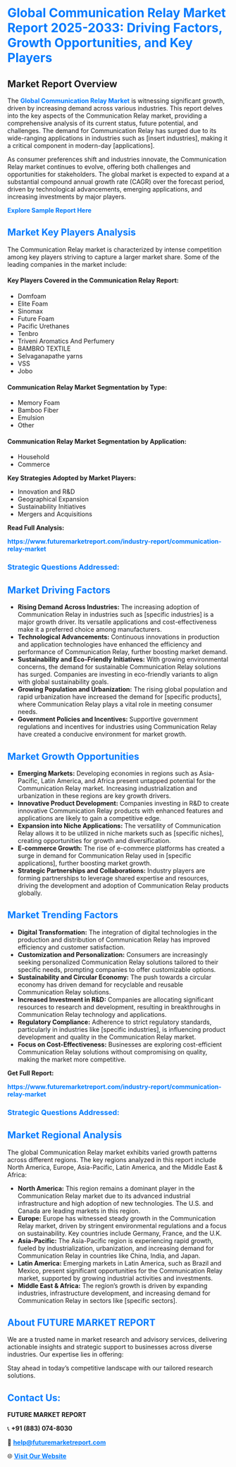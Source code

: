 <h1 style="color: #007BFF;">Global Communication Relay Market Report 2025-2033: Driving Factors, Growth Opportunities, and Key Players</h1>

<section id="overview">
<h2>Market Report Overview</h2>
<p>The <a href="https://www.futuremarketreport.com/industry-report/communication-relay-market" style="color: #007BFF; text-decoration: none;"><strong>Global Communication Relay Market</strong></a> is witnessing significant growth, driven by increasing demand across various industries. This report delves into the key aspects of the Communication Relay market, providing a comprehensive analysis of its current status, future potential, and challenges. The demand for Communication Relay has surged due to its wide-ranging applications in industries such as [insert industries], making it a critical component in modern-day [applications].</p>
<p>As consumer preferences shift and industries innovate, the Communication Relay market continues to evolve, offering both challenges and opportunities for stakeholders. The global market is expected to expand at a substantial compound annual growth rate (CAGR) over the forecast period, driven by technological advancements, emerging applications, and increasing investments by major players.</p>
</section>

<section id="overview">
<p><a href="https://www.futuremarketreport.com/request-sample/reportId=36898" style="color: #007BFF; text-decoration: none;"><strong>Explore Sample Report Here</strong></a></p>
</section>

<section id="key-players">
<h2 style="color: #007BFF;">Market Key Players Analysis</h2>
<p>The Communication Relay market is characterized by intense competition among key players striving to capture a larger market share. Some of the leading companies in the market include:</p>
<h4>Key Players Covered in the Communication Relay Report:</h4>
<ul><li>Domfoam</li><li>Elite Foam</li><li>Sinomax</li><li>Future Foam</li><li>Pacific Urethanes</li><li>Tenbro</li><li>Triveni Aromatics And Perfumery</li><li>BAMBRO TEXTILE</li><li>Selvaganapathe yarns</li><li>VSS</li><li>Jobo</li></ul>
<h4>Communication Relay Market Segmentation by Type:</h4>
<ul><li>Memory Foam</li><li>Bamboo Fiber</li><li>Emulsion</li><li>Other</li></ul>

<h4>Communication Relay Market Segmentation by Application:</h4>
<ul><li>Household</li><li>Commerce</li></ul>
<p><strong>Key Strategies Adopted by Market Players:</strong></p>
<ul>
<li>Innovation and R&D</li>
<li>Geographical Expansion</li>
<li>Sustainability Initiatives</li>
<li>Mergers and Acquisitions</li>
</ul>
</section>

<section>
<p><strong>Read Full Analysis: </strong></p><a href="https://www.futuremarketreport.com/industry-report/communication-relay-market" style="color: #007BFF; text-decoration: none;"><strong>https://www.futuremarketreport.com/industry-report/communication-relay-market</strong></a>
<h3 style="color: #007BFF;">Strategic Questions Addressed:</h3>
</section>

<section id="driving-factors">
<h2 style="color: #007BFF;">Market Driving Factors</h2>
<ul>
<li><strong>Rising Demand Across Industries:</strong> The increasing adoption of Communication Relay in industries such as [specific industries] is a major growth driver. Its versatile applications and cost-effectiveness make it a preferred choice among manufacturers.</li>
<li><strong>Technological Advancements:</strong> Continuous innovations in production and application technologies have enhanced the efficiency and performance of Communication Relay, further boosting market demand.</li>
<li><strong>Sustainability and Eco-Friendly Initiatives:</strong> With growing environmental concerns, the demand for sustainable Communication Relay solutions has surged. Companies are investing in eco-friendly variants to align with global sustainability goals.</li>
<li><strong>Growing Population and Urbanization:</strong> The rising global population and rapid urbanization have increased the demand for [specific products], where Communication Relay plays a vital role in meeting consumer needs.</li>
<li><strong>Government Policies and Incentives:</strong> Supportive government regulations and incentives for industries using Communication Relay have created a conducive environment for market growth.</li>
</ul>
</section>

<section id="growth-opportunities">
<h2 style="color: #007BFF;">Market Growth Opportunities</h2>
<ul>
<li><strong>Emerging Markets:</strong> Developing economies in regions such as Asia-Pacific, Latin America, and Africa present untapped potential for the Communication Relay market. Increasing industrialization and urbanization in these regions are key growth drivers.</li>
<li><strong>Innovative Product Development:</strong> Companies investing in R&D to create innovative Communication Relay products with enhanced features and applications are likely to gain a competitive edge.</li>
<li><strong>Expansion into Niche Applications:</strong> The versatility of Communication Relay allows it to be utilized in niche markets such as [specific niches], creating opportunities for growth and diversification.</li>
<li><strong>E-commerce Growth:</strong> The rise of e-commerce platforms has created a surge in demand for Communication Relay used in [specific applications], further boosting market growth.</li>
<li><strong>Strategic Partnerships and Collaborations:</strong> Industry players are forming partnerships to leverage shared expertise and resources, driving the development and adoption of Communication Relay products globally.</li>
</ul>
</section>

<section id="trending-factors">
<h2 style="color: #007BFF;">Market Trending Factors</h2>
<ul>
<li><strong>Digital Transformation:</strong> The integration of digital technologies in the production and distribution of Communication Relay has improved efficiency and customer satisfaction.</li>
<li><strong>Customization and Personalization:</strong> Consumers are increasingly seeking personalized Communication Relay solutions tailored to their specific needs, prompting companies to offer customizable options.</li>
<li><strong>Sustainability and Circular Economy:</strong> The push towards a circular economy has driven demand for recyclable and reusable Communication Relay solutions.</li>
<li><strong>Increased Investment in R&D:</strong> Companies are allocating significant resources to research and development, resulting in breakthroughs in Communication Relay technology and applications.</li>
<li><strong>Regulatory Compliance:</strong> Adherence to strict regulatory standards, particularly in industries like [specific industries], is influencing product development and quality in the Communication Relay market.</li>
<li><strong>Focus on Cost-Effectiveness:</strong> Businesses are exploring cost-efficient Communication Relay solutions without compromising on quality, making the market more competitive.</li>
</ul>
</section>

<section>
<p><strong>Get Full Report: </strong></p><a href="https://www.futuremarketreport.com/industry-report/communication-relay-market" style="color: #007BFF; text-decoration: none;"><strong>https://www.futuremarketreport.com/industry-report/communication-relay-market</strong></a>
<h3 style="color: #007BFF;">Strategic Questions Addressed:</h3>
</section>


<section id="regional-analysis">
<h2 style="color: #007BFF;">Market Regional Analysis</h2>
<p>The global Communication Relay market exhibits varied growth patterns across different regions. The key regions analyzed in this report include North America, Europe, Asia-Pacific, Latin America, and the Middle East & Africa:</p>
<ul>
<li><strong>North America:</strong> This region remains a dominant player in the Communication Relay market due to its advanced industrial infrastructure and high adoption of new technologies. The U.S. and Canada are leading markets in this region.</li>
<li><strong>Europe:</strong> Europe has witnessed steady growth in the Communication Relay market, driven by stringent environmental regulations and a focus on sustainability. Key countries include Germany, France, and the U.K.</li>
<li><strong>Asia-Pacific:</strong> The Asia-Pacific region is experiencing rapid growth, fueled by industrialization, urbanization, and increasing demand for Communication Relay in countries like China, India, and Japan.</li>
<li><strong>Latin America:</strong> Emerging markets in Latin America, such as Brazil and Mexico, present significant opportunities for the Communication Relay market, supported by growing industrial activities and investments.</li>
<li><strong>Middle East & Africa:</strong> The region’s growth is driven by expanding industries, infrastructure development, and increasing demand for Communication Relay in sectors like [specific sectors].</li>
</ul>
</section>

<footer>
<h2 style="color: #007BFF;">About FUTURE MARKET REPORT</h2>
<p>We are a trusted name in market research and advisory services, delivering actionable insights and strategic support to businesses across diverse industries. Our expertise lies in offering:</p>

<p>Stay ahead in today’s competitive landscape with our tailored research solutions.</p>

<h2 style="color: #007BFF;">Contact Us:</h2>
<p><strong>FUTURE MARKET REPORT</strong></p>
<p>📞 <strong>+91 (883) 074-8030</strong></p>
<p>📧 <strong><a href="mailto:help@futuremarketreport.com" style="color: #007BFF;">help@futuremarketreport.com</a></strong></p>
<p>🌐 <strong><a href="https://www.futuremarketreport.com/" style="color: #007BFF;">Visit Our Website</a></strong></p>
</footer>